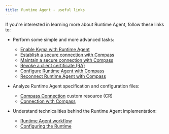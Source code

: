 ```yaml
---
title: Runtime Agent - useful links
---
```


If you're interested in learning more about Runtime Agent, follow these links to:

- Perform some simple and more advanced tasks:

    - [Enable Kyma with Runtime Agent](https://kyma-project.io/#/application-connector-manager/user/02-20-enable-kyma-with-runtime-agent)
    - [Establish a secure connection with Compass](../../03-tutorials/00-application-connectivity/ra-01-establish-secure-connection-with-compass.md)
    - [Maintain a secure connection with Compass](../../03-tutorials/00-application-connectivity/ra-02-maintain-secure-connection-with-compass.md)
    - [Revoke a client certificate (RA)](../../03-tutorials/00-application-connectivity/ra-03-revoke-client-certificate.md)
    - [Configure Runtime Agent with Compass](../../03-tutorials/00-application-connectivity/ra-04-configure-runtime-agent-with-compass.md)
    - [Reconnect Runtime Agent with Compass](../../03-tutorials/00-application-connectivity/ra-05-reconnect-runtime-agent-with-compass.md)
    
- Analyze Runtime Agent specification and configuration files:

    - [Compass Connection](../../05-technical-reference/00-custom-resources/ra-01-compassconnection.md) custom resource (CR)
    - [Connection with Compass](../../05-technical-reference/00-configuration-parameters/ra-01-connection-with-compass.md) 

- Understand technicalities behind the Runtime Agent implementation:

    - [Runtime Agent workflow](../../05-technical-reference/00-architecture/ra-01-runtime-agent-workflow.md)
    - [Configuring the Runtime](../../05-technical-reference/ra-01-configuring-runtime.md)